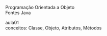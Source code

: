 Programação Orientada a Objeto \
Fontes Java 

aula01 \
conceitos: Classe, Objeto, Atributos, Métodos


   


